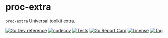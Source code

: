 # proc-extra

`proc-extra` Universal toolkit extra.

[![Go.Dev reference](https://img.shields.io/badge/go.dev-reference-blue?logo=go&logoColor=white)](https://pkg.go.dev/github.com/thinkgos/proc-extra?tab=doc)
[![codecov](https://codecov.io/gh/thinkgos/proc-extra/branch/main/graph/badge.svg)](https://codecov.io/gh/thinkgos/proc-extra)
[![Tests](https://github.com/thinkgos/proc-extra/actions/workflows/ci.yml/badge.svg)](https://github.com/thinkgos/proc-extra/actions/workflows/ci.yml)
[![Go Report Card](https://goreportcard.com/badge/github.com/thinkgos/proc-extra)](https://goreportcard.com/report/github.com/thinkgos/proc-extra)
[![License](https://img.shields.io/github/license/thinkgos/proc-extra)](https://github.com/thinkgos/proc-extra/raw/main/LICENSE)
[![Tag](https://img.shields.io/github/v/tag/thinkgos/proc-extra)](https://github.com/thinkgos/proc-extra/tags)

